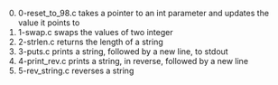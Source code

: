0. 0-reset_to_98.c takes a pointer to an int parameter and updates the value it points to
1. 1-swap.c swaps the values of two integer
2. 2-strlen.c returns the length of a string
3. 3-puts.c prints a string, followed by a new line, to stdout
4. 4-print_rev.c prints a string, in reverse, followed by a new line
5. 5-rev_string.c reverses a string
